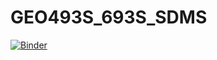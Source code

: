 # GEO493S_693S_SDMS
[![Binder](https://mybinder.org/badge_logo.svg)](https://mybinder.org/v2/gh/salapayca/GEO493S_693S_SDMS/master)
